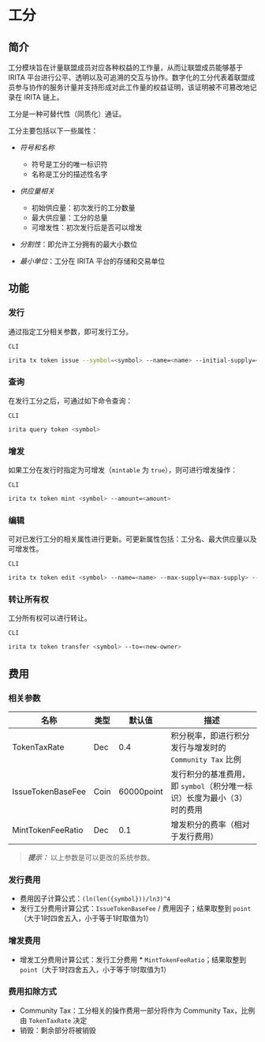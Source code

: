 <!--
order: 1
-->

# 工分

## 简介

工分模块旨在计量联盟成员对应各种权益的工作量，从而让联盟成员能够基于 IRITA 平台进行公平、透明以及可追溯的交互与协作。数字化的工分代表着联盟成员参与协作的服务计量并支持形成对此工作量的权益证明，该证明被不可篡改地记录在 IRITA 链上。

工分是一种可替代性（同质化）通证。

工分主要包括以下一些属性：

- _符号和名称_
  - 符号是工分的唯一标识符
  - 名称是工分的描述性名字

- _供应量相关_
  - 初始供应量：初次发行的工分数量
  - 最大供应量：工分的总量
  - 可增发性：初次发行后是否可以增发

- _分割性_：即允许工分拥有的最大小数位

- _最小单位_：工分在 IRITA 平台的存储和交易单位

## 功能

### 发行

通过指定工分相关参数，即可发行工分。

`CLI`

```bash
irita tx token issue --symbol=<symbol> --name=<name> --initial-supply=<initial-supply> --max-supply=<max-supply> --scale=<decimals> --min-unit=<min-unit> --mintable=<mintable>
```

### 查询

在发行工分之后，可通过如下命令查询：

`CLI`

```bash
irita query token <symbol>
```

### 增发

如果工分在发行时指定为可增发（`mintable` 为 `true`），则可进行增发操作：

`CLI`

```bash
irita tx token mint <symbol> --amount=<amount>
```

### 编辑

可对已发行工分的相关属性进行更新。可更新属性包括：工分名、最大供应量以及可增发性。

`CLI`

```bash
irita tx token edit <symbol> --name=<name> --max-supply=<max-supply> --mintable=<mintable>
```

### 转让所有权

工分所有权可以进行转让。

`CLI`

```bash
irita tx token transfer <symbol> --to=<new-owner>
```

## 费用

### 相关参数

| 名称              | 类型 | 默认值   | 描述                     |
| ----------------- | ---- | --------- | ------------------------------- |
| TokenTaxRate      | Dec  | 0.4       | 积分税率，即进行积分发行与增发时的 `Community Tax` 比例 |
| IssueTokenBaseFee | Coin | 60000point | 发行积分的基准费用，即 `symbol`（积分唯一标识）长度为最小（3）时的费用 |
| MintTokenFeeRatio | Dec  | 0.1       | 增发积分的费率（相对于发行费用）|

> **_提示：_** 以上参数是可以更改的系统参数。

### 发行费用

- 费用因子计算公式：`(ln(len({symbol}))/ln3)^4`
- 发行工分费用计算公式：`IssueTokenBaseFee` / 费用因子；结果取整到 `point`（大于1时四舍五入，小于等于1时取值为1）

### 增发费用

- 增发工分费用计算公式：发行工分费用 * `MintTokenFeeRatio`；结果取整到 `point`（大于1时四舍五入，小于等于1时取值为1）

### 费用扣除方式

- Community Tax：工分相关的操作费用一部分将作为 Community Tax，比例由 `TokenTaxRate` 决定
- 销毁：剩余部分将被销毁
